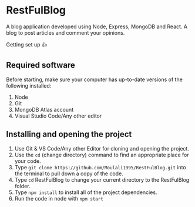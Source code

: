 # RestFulBlog
A blog application developed using Node, Express, MongoDB and React. A blog to post articles and comment your opinions.

Getting set up :+1:
## Required software
Before starting, make sure your computer has up-to-date versions of the following installed:
1. Node
2. Git
3. MongoDB Atlas account
4. Visual Studio Code/Any other editor

## Installing and opening the project
1. Use Git & VS Code/Any other Editor for cloning and opening the project.
2. Use the `cd` (change directory) command to find an appropriate place for your code.
3. Type `git clone https://github.com/Moulali1995/RestFulBlog.git` into the terminal to pull down a copy of the code.
4. Type `cd` RestFulBlog to change your current directory to the RestFulBlog folder.
5. Type `npm install` to install all of the project dependencies.
6. Run the code in node with `npm start`

